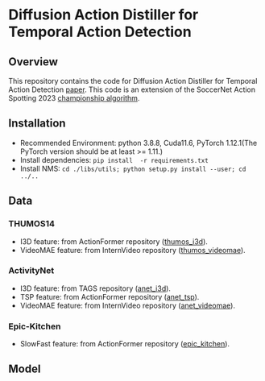 # Diffusion Action Distiller for Temporal Action Detection

## Overview

This repository contains the code for Diffusion Action Distiller for Temporal Action Detection [paper](https://www.google.com). This code is an extension of the SoccerNet Action Spotting 2023 [championship algorithm](https://github.com/SoccerNet/sn-spotting).

## Installation
+ Recommended Environment: python 3.8.8, Cuda11.6, PyTorch 1.12.1(The PyTorch version should be at least >= 1.11.)
+ Install dependencies: `pip install  -r requirements.txt`
+ Install NMS: `cd ./libs/utils; python setup.py install --user; cd ../..`

## Data
### THUMOS14
+ I3D feature: from ActionFormer repository ([thumos_i3d](https://github.com/happyharrycn/actionformer_release/tree/main)).
+ VideoMAE feature: from InternVideo repository ([thumos_videomae](https://github.com/OpenGVLab/InternVideo/tree/main/Downstream/Temporal-Action-Localization)).
  
### ActivityNet
+ I3D feature: from TAGS repository ([anet_i3d](https://github.com/sauradip/tags)).
+ TSP feature: from ActionFormer repository ([anet_tsp](https://github.com/happyharrycn/actionformer_release/tree/main)).
+ VideoMAE feature: from InternVideo repository ([anet_videomae](https://github.com/OpenGVLab/InternVideo/tree/main/Downstream/Temporal-Action-Localization)).

### Epic-Kitchen
+ SlowFast feature: from ActionFormer repository ([epic_kitchen](https://github.com/happyharrycn/actionformer_release/tree/main)).

## Model
